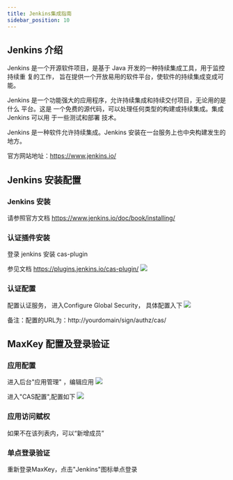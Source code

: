 ```yaml
---
title: Jenkins集成指南
sidebar_position: 10
---
```


## Jenkins 介绍
Jenkins 是⼀个开源软件项⽬，是基于 Java 开发的⼀种持续集成⼯具，⽤于监控持续重 复的⼯作，
旨在提供⼀个开放易⽤的软件平台，使软件的持续集成变成可能。

Jenkins 是⼀个功能强⼤的应⽤程序，允许持续集成和持续交付项⽬，⽆论⽤的是什么 平台。这是
⼀个免费的源代码，可以处理任何类型的构建或持续集成。集成 Jenkins 可以⽤ 于⼀些测试和部署
技术。

Jenkins 是⼀种软件允许持续集成。Jenkins 安装在⼀台服务上也中央构建发⽣的地⽅。 

官⽅⽹站地址：https://www.jenkins.io/

## Jenkins 安装配置
### Jenkins 安装
请参照官⽅⽂档 https://www.jenkins.io/doc/book/installing/

### 认证插件安装
登录 jenkins 安装 cas-plugin

参⻅⽂档 https://plugins.jenkins.io/cas-plugin/
<img src="/doc/images/integration/jenkins/1.png"  />

### 认证配置
配置认证服务， 进⼊Configure Global Security， 具体配置⼊下
<img src="/doc/images/integration/jenkins/2.png"  />

备注：配置的URL为：http://yourdomain/sign/authz/cas/

## MaxKey 配置及登录验证
### 应⽤配置
进⼊后台"应⽤管理" ，编辑应⽤
<img src="/doc/images/integration/jenkins/3.png"  />

进入"CAS配置",配置如下
<img src="/doc/images/integration/jenkins/4.png"  />

### 应⽤访问赋权
如果不在该列表内，可以“新增成员”

### 单点登录验证
重新登录MaxKey，点击"Jenkins"图标单点登录